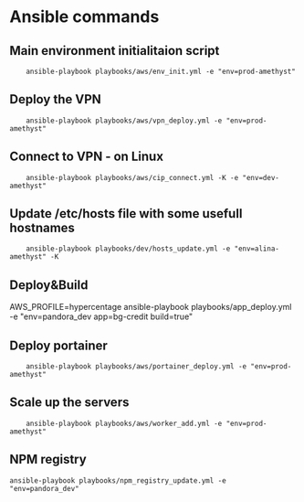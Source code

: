# Ansible commands        
        
## Main environment initialitaion script

        ansible-playbook playbooks/aws/env_init.yml -e "env=prod-amethyst"
        
## Deploy the VPN
 
        ansible-playbook playbooks/aws/vpn_deploy.yml -e "env=prod-amethyst" 
        
## Connect to VPN - on Linux
 
        ansible-playbook playbooks/aws/cip_connect.yml -K -e "env=dev-amethyst"
        
## Update /etc/hosts file with some usefull hostnames
 
        ansible-playbook playbooks/dev/hosts_update.yml -e "env=alina-amethyst" -K

## Deploy&Build

  AWS_PROFILE=hypercentage ansible-playbook playbooks/app_deploy.yml -e "env=pandora_dev app=bg-credit build=true"

## Deploy portainer
 
        ansible-playbook playbooks/aws/portainer_deploy.yml -e "env=prod-amethyst"
        
## Scale up the servers
 
        ansible-playbook playbooks/aws/worker_add.yml -e "env=prod-amethyst"

## NPM registry
	ansible-playbook playbooks/npm_registry_update.yml -e "env=pandora_dev"
